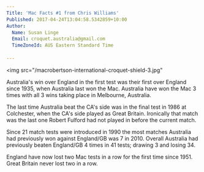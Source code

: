 ```yaml
---
Title: 'Mac Facts #1 from Chris Williams'
Published: 2017-04-24T13:04:58.5342859+10:00
Author:
  Name: Susan Linge
  Email: croquet.australia@gmail.com
  TimeZoneId: AUS Eastern Standard Time

---
```

<img src="/macrobertson-international-croquet-shield-3.jpg"

Australia's win over England in the first test was their first over England since 1935, when Australia last won the Mac. Australia have won the Mac 3 times with all 3 wins taking place in Melbourne, Australia.

The last time Australia beat the CA's side was in the final test in 1986 at Colchester, when the CA's side played as Great Britain. Ironically that match was the last one Robert Fulford had not played in before the current match.

Since 21 match tests were introduced in 1990 the most matches Australia had previously won against England/GB was 7 in 2010. Overall Australia had previously beaten England/GB 4 times in 41 tests; drawing 3 and losing 34.

England have now lost two Mac tests in a row for the first time since 1951. Great Britain never lost two in a row.
